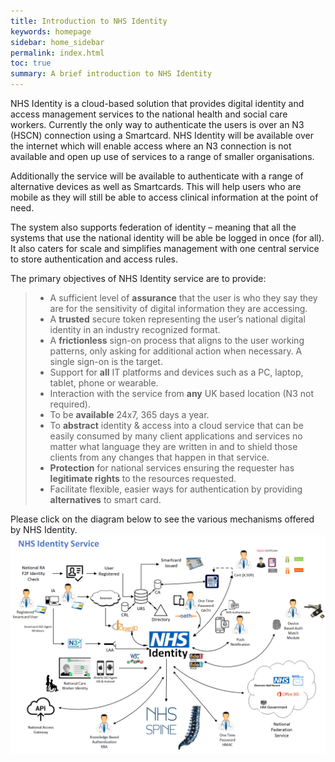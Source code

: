 ```yaml
---
title: Introduction to NHS Identity 
keywords: homepage
sidebar: home_sidebar
permalink: index.html
toc: true
summary: A brief introduction to NHS Identity
---
```


NHS Identity is a cloud-based solution that provides digital identity and access management services to the national health and social care workers. Currently the only way to authenticate the users is over an N3 (HSCN) connection using a Smartcard.  NHS Identity will be available over the internet which will enable access where an N3 connection is not available and open up use of services to a range of smaller organisations.

Additionally the service will be available to authenticate with a range of alternative devices as well as Smartcards.  This will help users who are mobile as they will still be able to access clinical information at the point of need.

The system also supports federation of identity – meaning that all the systems that use the national identity will be able be logged in once (for all). It also caters for scale and simplifies management with one central service to store authentication and access rules.

The primary objectives of NHS Identity service are to provide:

> * A sufficient level of **assurance** that the user is who they say they are for the sensitivity of digital information they are accessing.
> * A **trusted** secure token representing the user’s national digital identity in an industry recognized format.
> * A **frictionless** sign-on process that aligns to the user working patterns, only asking for additional action when necessary. A single sign-on is the target.
> * Support for **all** IT platforms and devices such as a PC, laptop, tablet, phone or wearable.
> * Interaction with the service from **any** UK based location (N3 not required).
> * To be **available** 24x7, 365 days a year.
> * To **abstract** identity & access into a cloud service that can be easily consumed by many client applications and services no matter what language they are written in and to shield those clients from any changes that happen in that service.
> * **Protection** for national services ensuring the requester has **legitimate rights** to the resources requested.
> * Facilitate flexible, easier ways for authentication by providing **alternatives** to smart card.

Please click on the diagram below to see the various mechanisms offered by NHS Identity.
	<a href="images/NHSIdentityoverview.png" target="_blank"><img src="images/NHSIdentityoverview.png"></a>